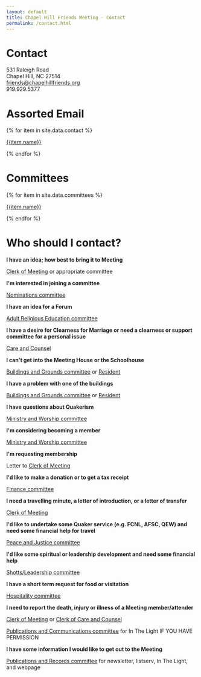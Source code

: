 ```yaml
---
layout: default
title: Chapel Hill Friends Meeting - Contact
permalink: /contact.html
---
```


<div class="row pagecontent">
  <div class="col-sm-6">
    <h1>Contact</h1>
    <p>
      531 Raleigh Road <br />
      Chapel Hill, NC 27514<br />
      <a href="mailto:friends@chapelhillfriends.org">friends@chapelhillfriends.org</a><br />
      919.929.5377
    </p>
    <h1>Assorted Email</h1>
    {% for item in site.data.contact %}
      <p class="m-0">
        <a href="mailto:{{ item.email }}@chapelhillfriends.org">{{item.name}}</a>
      </p>
    {% endfor %}
  </div>
  <div class="col-sm-6" style="word-wrap: break-word">
    <h1>Committees</h1>
    {% for item in site.data.committees %}
      <p class="m-0">
        <a href="mailto:{% if item.email %}{{ item.email }}{% else %}{{ item.name | downcase | remove: ' '}}{% endif %}@chapelhillfriends.org">{{item.name}}</a>
      </p>
    {% endfor %}
  </div>
  <div class="col">
    <h1>Who should I contact?</h1>
    <p></p>
    <b>I have an idea; how best to bring it to Meeting</b>
    <p><a href="mailto:clerkofmeeting@chapelhillfriends.org">Clerk of Meeting</a> or appropriate committee </p>
    <b>I'm interested in joining a committee</b>
    <p><a href="mailto:nominations@chapelhillfriends.org">Nominations committee</a></p>
    <b>I have an idea for a Forum</b>
    <p><a href="mailto:are@chapelhillfriends.org">Adult Religious Education committee</a></p>
    <b>I have a desire for Clearness for Marriage or need a clearness or support committee for a personal issue</b>
    <p><a href="mailto:careandcounsel@chapelhillfriends.org">Care and Counsel</a></p>
    <b>I can't get into the Meeting House or the Schoolhouse</b>
    <p><a href="mailto:buildingandgrounds@chapelhillfriends.org">Buildings and Grounds committee</a> or <a href="mailto:resident@chapelhillfriends.org">Resident</a></p>
    <b>I have a problem with one of the buildings</b>
    <p><a href="mailto:buildingsandgrounds@chapelhillfriends.org">Buildings and Grounds committee</a> or <a href="mailto:resident@chapelhillfriends.org">Resident</a></p>
    <b>I have questions about Quakerism</b>
    <p><a href="mailto:ministryandworship@chapelhillfriends.org">Ministry and Worship committee</a></p>
    <b>I'm considering becoming a member</b>
    <p><a href="mailto:ministryandworship@chapelhillfriends.org">Ministry and Worship committee</a></p>
    <b>I'm requesting membership</b>
    <p>Letter to <a href="mailto:clerkofmeeting@chapelhillfriends.org">Clerk of Meeting</a></p>
    <b>I'd like to make a donation or to get a tax receipt</b>
    <p><a href="mailto:finance@chapelhillfriends.org">Finance committee</a></p>
    <b>I need a travelling minute, a letter of introduction, or a letter of transfer</b>
    <p><a href="mailto:clerkofmeeting@chapelhillfriends.org">Clerk of Meeting</a></p>
    <b>I'd like to undertake some Quaker service (e.g. FCNL, AFSC, QEW) and need some financial help for travel</b>
    <p><a href="mailto:peaceandjustice@chapelhillfriends.org">Peace and Justice committee</a></p>
    <b>I'd like some spiritual or leadership development and need some financial help</b>
    <p><a href="mailto:shotts-leadershipfunds@chapelhillfriends.org">Shotts/Leadership committee</a></p>
    <b>I have a short term request for food or visitation</b>
    <p><a href="mailto:hospitality@chapelhillfriends.org">Hospitality committee</a></p>
    <b>I need to report the death, injury or illness of a Meeting member/attender</b>
    <p><a href="mailto:clerkofmeeting@chapelhillfriends.org">Clerk of Meeting</a> or <a href="mailto:careandcounsel@chapelhillfriends.org">Clerk of Care and Counsel</a></p>
    <p><a href="mailto:news@chapelhillfriends.org">Publications and Communications committee</a> for In The Light IF YOU HAVE PERMISSION</p>
    <b>I have some information I would like to get out to the Meeting</b>
    <p><a href="mailto:news@chapelhillfriends.org">Publications and Records committee</a> for newsletter, listserv, In The Light, and webpage</p>
  </div>
</div>
